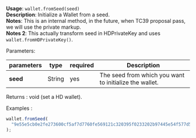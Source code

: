 **Usage**: `wallet.fromSeed(seed)`  
**Description**: Initialize a Wallet from a seed.  
**Notes**: This is an internal method, in the future, when TC39 proposal pass, we will use the private markup.  
**Notes 2**: This actually transform seed in HDPrivateKey and uses `wallet.fromHDPrivateKey()`.

Parameters:

| parameters | type   | required | Description                                            |
| ---------- | ------ | -------- | ------------------------------------------------------ |
| **seed**   | String | yes      | The seed from which you want to initialize the wallet. |

Returns : void (set a HD wallet).

Examples :

```js
wallet.fromSeed(
  "9e55e5cb0e2fe273600cf5af7d7760fe569121c320395f0233202b97445e54f577d5a706c49aa1f3f0993d2ff97e2e6d63e4ccd0b7e9d4c4f115ae58957a9114"
);
```
